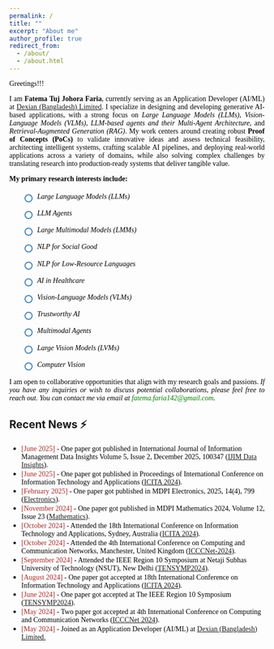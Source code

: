 ```yaml
---
permalink: /
title: ""
excerpt: "About me"
author_profile: true
redirect_from: 
  - /about/
  - /about.html
---
```


<span style="color:black; font-family:Georgia">Greetings!!!</span>

<p style="text-align:justify; color:black; font-family:Georgia"> 
I am <strong>Fatema Tuj Johora Faria</strong>, currently serving as an Application Developer (AI/ML) at 
<a href="https://www.linkedin.com/company/dexiansolutions/">Dexian (Bangladesh) Limited</a>. 
I specialize in designing and developing generative AI-based applications, with a strong focus on 
<em>Large Language Models (LLMs)</em>, <em>Vision-Language Models (VLMs)</em>, 
<em>LLM-based agents and their Multi-Agent Architecture</em>, and <em>Retrieval-Augmented Generation (RAG)</em>. My work centers around creating robust <strong>Proof of Concepts (PoCs)</strong> to validate innovative ideas and assess technical feasibility, architecting intelligent systems, crafting scalable AI pipelines, and deploying real-world applications across a variety of domains, while also solving complex challenges by translating research into production-ready systems that deliver tangible value.
</p>

<p style="text-align:justify; color:black; font-family:Georgia;">
    <strong>My primary research interests include:</strong>
</p>
<ul style="color:black; font-family:Georgia; margin-left: 30px; padding-left: 0; list-style-type: none; line-height: 1.8;">
    <li style="position: relative; padding-left: 25px; margin-bottom: 8px;">
        <span style="
            position: absolute;
            left: 0;
            top: 8px;
            width: 12px;
            height: 12px;
            border: 2px solid #4682B4;
            border-radius: 50%;
            display: inline-block;
        "></span>
        <em>Large Language Models (LLMs)</em>
    </li>
    <li style="position: relative; padding-left: 25px; margin-bottom: 8px;">
        <span style="
            position: absolute;
            left: 0;
            top: 8px;
            width: 12px;
            height: 12px;
            border: 2px solid #4682B4;
            border-radius: 50%;
            display: inline-block;
        "></span>
        <em>LLM Agents</em>
    </li>
    <li style="position: relative; padding-left: 25px; margin-bottom: 8px;">
        <span style="
            position: absolute;
            left: 0;
            top: 8px;
            width: 12px;
            height: 12px;
            border: 2px solid #4682B4;
            border-radius: 50%;
            display: inline-block;
        "></span>
        <em>Large Multimodal Models (LMMs)</em>
    </li>
    <li style="position: relative; padding-left: 25px; margin-bottom: 8px;">
        <span style="
            position: absolute;
            left: 0;
            top: 8px;
            width: 12px;
            height: 12px;
            border: 2px solid #4682B4;
            border-radius: 50%;
            display: inline-block;
        "></span>
        <em>NLP for Social Good</em>
    </li>
    <li style="position: relative; padding-left: 25px; margin-bottom: 8px;">
        <span style="
            position: absolute;
            left: 0;
            top: 8px;
            width: 12px;
            height: 12px;
            border: 2px solid #4682B4;
            border-radius: 50%;
            display: inline-block;
        "></span>
        <em>NLP for Low-Resource Languages</em>
    </li>
    <li style="position: relative; padding-left: 25px; margin-bottom: 8px;">
        <span style="
            position: absolute;
            left: 0;
            top: 8px;
            width: 12px;
            height: 12px;
            border: 2px solid #4682B4;
            border-radius: 50%;
            display: inline-block;
        "></span>
        <em>AI in Healthcare</em>
    </li>
    <li style="position: relative; padding-left: 25px; margin-bottom: 8px;">
        <span style="
            position: absolute;
            left: 0;
            top: 8px;
            width: 12px;
            height: 12px;
            border: 2px solid #4682B4;
            border-radius: 50%;
            display: inline-block;
        "></span>
        <em>Vision-Language Models (VLMs)</em>
    </li>
    <li style="position: relative; padding-left: 25px; margin-bottom: 8px;">
        <span style="
            position: absolute;
            left: 0;
            top: 8px;
            width: 12px;
            height: 12px;
            border: 2px solid #4682B4;
            border-radius: 50%;
            display: inline-block;
        "></span>
        <em>Trustworthy AI</em>
    </li>
    <li style="position: relative; padding-left: 25px; margin-bottom: 8px;">
        <span style="
            position: absolute;
            left: 0;
            top: 8px;
            width: 12px;
            height: 12px;
            border: 2px solid #4682B4;
            border-radius: 50%;
            display: inline-block;
        "></span>
        <em>Multimodal Agents</em>
    </li>
    <li style="position: relative; padding-left: 25px; margin-bottom: 8px;">
        <span style="
            position: absolute;
            left: 0;
            top: 8px;
            width: 12px;
            height: 12px;
            border: 2px solid #4682B4;
            border-radius: 50%;
            display: inline-block;
        "></span>
        <em>Large Vision Models (LVMs)</em>
    </li>
    <li style="position: relative; padding-left: 25px; margin-bottom: 8px;">
        <span style="
            position: absolute;
            left: 0;
            top: 8px;
            width: 12px;
            height: 12px;
            border: 2px solid #4682B4;
            border-radius: 50%;
            display: inline-block;
        "></span>
        <em>Computer Vision</em>
    </li>
</ul>


<p style="color:black; font-family:Georgia; text-align:justify;">
    I am open to collaborative opportunities that align with my research goals and passions. 
    <em>If you have any inquiries or wish to discuss potential collaborations, please feel free to reach out. You can contact me via email at <a href="mailto:fatema.faria142@gmail.com" style="color:green; text-decoration:none;">fatema.faria142@gmail.com</a>.</em>
</p>

## Recent News ⚡
+ <span style="font-family:Monaco; color:black;"><span style="color:brown">[June 2025]</span> -  One paper got published in International Journal of Information Management Data Insights
Volume 5, Issue 2, December 2025, 100347 ([IJIM Data Insights](https://www.sciencedirect.com/journal/international-journal-of-information-management-data-insights)).
+ <span style="font-family:Monaco; color:black;"><span style="color:brown">[June 2025]</span> -  One paper got published in Proceedings of International Conference on Information Technology and Applications ([ICITA 2024](https://link.springer.com/chapter/10.1007/978-981-96-1758-6_32)).
+ <span style="font-family:Monaco; color:black;"><span style="color:brown">[February 2025]</span> -  One paper got published in MDPI Electronics, 2025, 14(4), 799 ([Electronics](https://www.mdpi.com/journal/electronics)). 
+ <span style="font-family:Monaco; color:black;"><span style="color:brown">[November 2024]</span> -  One paper got published in MDPI Mathematics 2024, Volume 12, Issue 23 ([Mathematics](https://www.mdpi.com/journal/mathematics)). 
+ <span style="font-family:Monaco; color:black;"><span style="color:brown">[October 2024]</span> - Attended the 18th International Conference on Information Technology and Applications, Sydney, Australia ([ICITA 2024](https://icita.world/?__im-rgVYHazg=104405410931315538#/)). 
+ <span style="font-family:Monaco; color:black;"><span style="color:brown">[October 2024]</span> - Attended the 4th International Conference on Computing and Communication Networks, Manchester, United Kingdom ([ICCCNet-2024](https://icccn.co.uk/)). 
+ <span style="font-family:Monaco; color:black;"><span style="color:brown">[September 2024]</span> - Attended the IEEE Region 10 Symposium at Netaji Subhas University of Technology (NSUT), New Delhi ([TENSYMP2024](https://ieeedelhi-tensymp2024.org/)). 
+ <span style="font-family:Monaco; color:black;"><span style="color:brown">[August 2024]</span> -  One paper got accepted at 18th International Conference on Information Technology and Applications ([ICITA 2024](https://www.icita.world/#/)). 
+ <span style="font-family:Monaco; color:black;"><span style="color:brown">[June 2024]</span> -  One paper got accepted at The IEEE Region 10 Symposium ([TENSYMP2024](https://ieeedelhi-tensymp2024.org/)). 
+ <span style="font-family:Monaco; color:black;"><span style="color:brown">[May 2024]</span> -  Two paper got accepted at 4th International Conference on Computing and Communication Networks ([ICCCNet 2024](https://icccn.co.uk/)). 
+ <span style="font-family:Monaco; color:black;"><span style="color:brown">[May 2024]</span> -  Joined as an Application Developer (AI/ML) at [Dexian (Bangladesh) Limited.](https://www.linkedin.com/company/dexiansolutions/)

